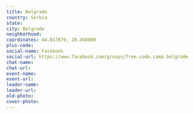 ```yaml
---
title: Belgrade
country: Serbia
state: 
city: Belgrade
neighborhood: 
coordinates: 44.817879, 20.456809
plus-code:
social-name: Facebook
social-url: https://www.facebook.com/groups/free.code.camp.belgrade
chat-name:
chat-url:
event-name:
event-url:
leader-name:
leader-url:
old-photo: 
cover-photo:
---
```

